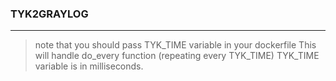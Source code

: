 ### TYK2GRAYLOG
---
> note that you should pass TYK_TIME variable in your dockerfile
> This will handle do_every function (repeating every TYK_TIME)
> TYK_TIME variable is in milliseconds.
